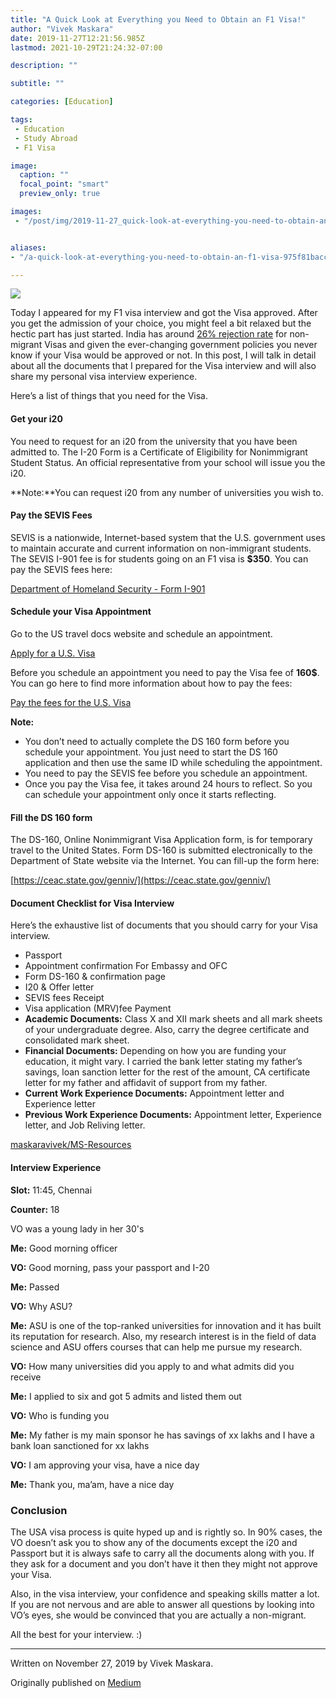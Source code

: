 ```yaml
---
title: "A Quick Look at Everything you Need to Obtain an F1 Visa!"
author: "Vivek Maskara"
date: 2019-11-27T12:21:56.985Z
lastmod: 2021-10-29T21:24:32-07:00

description: ""

subtitle: ""

categories: [Education]

tags:
 - Education
 - Study Abroad
 - F1 Visa

image:
  caption: ""
  focal_point: "smart"
  preview_only: true

images:
 - "/post/img/2019-11-27_quick-look-at-everything-you-need-to-obtain-an-f1-visa_0.png"


aliases:
- "/a-quick-look-at-everything-you-need-to-obtain-an-f1-visa-975f81bacc4d"

---
```


![](/post/img/2019-11-27_quick-look-at-everything-you-need-to-obtain-an-f1-visa_0.png#layoutTextWidth)

Today I appeared for my F1 visa interview and got the Visa approved. After you get the admission of your choice, you might feel a bit relaxed but the hectic part has just started. India has around [26% rejection rate](https://travel.state.gov/content/travel/en/legal/visa-law0/visa-statistics/nonimmigrant-visa-statistics.html) for non-migrant Visas and given the ever-changing government policies you never know if your Visa would be approved or not. In this post, I will talk in detail about all the documents that I prepared for the Visa interview and will also share my personal visa interview experience.

Here’s a list of things that you need for the Visa.

#### Get your i20

You need to request for an i20 from the university that you have been admitted to. The I-20 Form is a Certificate of Eligibility for Nonimmigrant Student Status. An official representative from your school will issue you the i20.

**Note:**You can request i20 from any number of universities you wish to.

#### Pay the SEVIS Fees

SEVIS is a nationwide, Internet-based system that the U.S. government uses to maintain accurate and current information on non-immigrant students. The SEVIS I-901 fee is for students going on an F1 visa is **$350**. You can pay the SEVIS fees here:

[Department of Homeland Security - Form I-901](https://www.fmjfee.com/i901fee/index.html "https://www.fmjfee.com/i901fee/index.html")

#### Schedule your Visa Appointment

Go to the US travel docs website and schedule an appointment.

[Apply for a U.S. Visa](https://cgifederal.secure.force.com/?language=English&country=India "https://cgifederal.secure.force.com/?language=English&country=India")

Before you schedule an appointment you need to pay the Visa fee of **160$**. You can go here to find more information about how to pay the fees:

[Pay the fees for the U.S. Visa](https://www.ustraveldocs.com/in/in-niv-paymentinfo.asp "https://www.ustraveldocs.com/in/in-niv-paymentinfo.asp")

**Note:**

- You don’t need to actually complete the DS 160 form before you schedule your appointment. You just need to start the DS 160 application and then use the same ID while scheduling the appointment.
- You need to pay the SEVIS fee before you schedule an appointment.
- Once you pay the Visa fee, it takes around 24 hours to reflect. So you can schedule your appointment only once it starts reflecting.

#### Fill the DS 160 form

The DS-160, Online Nonimmigrant Visa Application form, is for temporary travel to the United States. Form DS-160 is submitted electronically to the Department of State website via the Internet. You can fill-up the form here:

[https://ceac.state.gov/genniv/](https://ceac.state.gov/genniv/)

#### Document Checklist for Visa Interview

Here’s the exhaustive list of documents that you should carry for your Visa interview.

- Passport
- Appointment confirmation For Embassy and OFC
- Form DS-160 & confirmation page
- I20 & Offer letter
- SEVIS fees Receipt
- Visa application (MRV)fee Payment
- **Academic Documents:** Class X and XII mark sheets and all mark sheets of your undergraduate degree. Also, carry the degree certificate and consolidated mark sheet.
- **Financial Documents:** Depending on how you are funding your education, it might vary. I carried the bank letter stating my father’s savings, loan sanction letter for the rest of the amount, CA certificate letter for my father and affidavit of support from my father.
- **Current Work Experience Documents:** Appointment letter and Experience letter
- **Previous Work Experience Documents:** Appointment letter, Experience letter, and Job Reliving letter.

[maskaravivek/MS-Resources](https://github.com/maskaravivek/MS-Resources "https://github.com/maskaravivek/MS-Resources")

#### Interview Experience

**Slot:** 11:45, Chennai

**Counter:** 18

VO was a young lady in her 30's

**Me:** Good morning officer

**VO:** Good morning, pass your passport and I-20

**Me:** Passed

**VO:** Why ASU?

**Me:** ASU is one of the top-ranked universities for innovation and it has built its reputation for research. Also, my research interest is in the field of data science and ASU offers courses that can help me pursue my research.

**VO:** How many universities did you apply to and what admits did you receive

**Me:** I applied to six and got 5 admits and listed them out

**VO:** Who is funding you

**Me:** My father is my main sponsor he has savings of xx lakhs and I have a bank loan sanctioned for xx lakhs

**VO:** I am approving your visa, have a nice day

**Me:** Thank you, ma’am, have a nice day

### Conclusion

The USA visa process is quite hyped up and is rightly so. In 90% cases, the VO doesn’t ask you to show any of the documents except the i20 and Passport but it is always safe to carry all the documents along with you. If they ask for a document and you don’t have it then they might not approve your Visa.

Also, in the visa interview, your confidence and speaking skills matter a lot. If you are not nervous and are able to answer all questions by looking into VO’s eyes, she would be convinced that you are actually a non-migrant.

All the best for your interview. :)

* * *
Written on November 27, 2019 by Vivek Maskara.

Originally published on [Medium](https://medium.com/@maskaravivek/a-quick-look-at-everything-you-need-to-obtain-an-f1-visa-975f81bacc4d)
